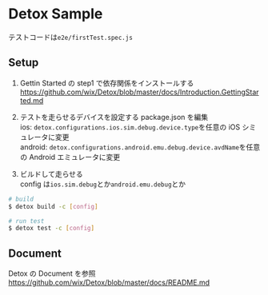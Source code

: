 # Detox Sample
テストコードは`e2e/firstTest.spec.js`


## Setup

1. Gettin Started の step1 で依存関係をインストールする
   https://github.com/wix/Detox/blob/master/docs/Introduction.GettingStarted.md

2. テストを走らせるデバイスを設定する
   package.json を編集  
   ios: `detox.configurations.ios.sim.debug.device.type`を任意の iOS シミュレータに変更  
   android: `detox.configurations.android.emu.debug.device.avdName`を任意の Android エミュレータに変更

3. ビルドして走らせる  
   config は`ios.sim.debug`とか`android.emu.debug`とか

```bash
# build
$ detox build -c [config]

# run test
$ detox test -c [config]
```

## Document

Detox の Document を参照
https://github.com/wix/Detox/blob/master/docs/README.md
